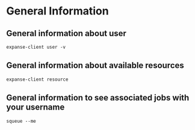# General Information


## General information about user

```
expanse-client user -v
```

## General information about available resources

```
expanse-client resource
```


## General information to see associated jobs with your username
```
squeue --me
```